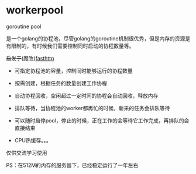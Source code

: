 # workerpool
goroutine pool

是一个golang的协程池，尽管golang的goroutine机制很优秀，但是内存的资源是有限制的，有时候我们需要控制同时启动的协程数量等。

~~启发于~~(魔改)[fasthttp](https://github.com/valyala/fasthttp)

- 可指定协程池的容量，控制同时能够运行的协程数量

- 按需创建，根据任务的数量创建工作协程

- 自动协程回收，空闲超过一定时间的协程会自动回收，释放内存

- 排队等待，当协程池的worker都再忙的时候，新来的任务会排队等待

- 可以随时启停pool，停止的时候，正在工作的会等待它工作完成，再排队的会直接结束

- CPU热缓存。。。

  

仅供交流学习使用

PS：在512M的内存的服务器下，已经稳定运行了一年左右
